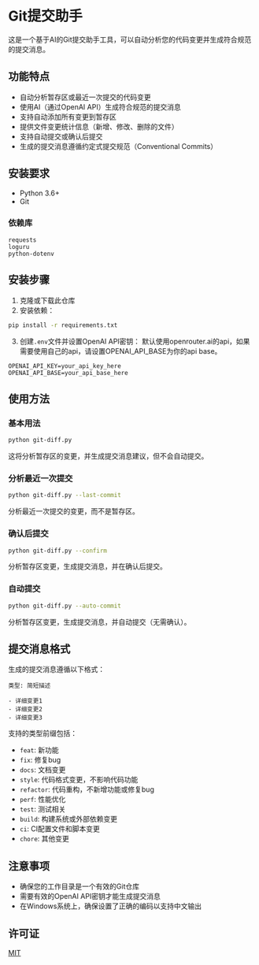 # Git提交助手

这是一个基于AI的Git提交助手工具，可以自动分析您的代码变更并生成符合规范的提交消息。

## 功能特点

- 自动分析暂存区或最近一次提交的代码变更
- 使用AI（通过OpenAI API）生成符合规范的提交消息
- 支持自动添加所有变更到暂存区
- 提供文件变更统计信息（新增、修改、删除的文件）
- 支持自动提交或确认后提交
- 生成的提交消息遵循约定式提交规范（Conventional Commits）

## 安装要求

- Python 3.6+
- Git

### 依赖库

```
requests
loguru
python-dotenv
```

## 安装步骤

1. 克隆或下载此仓库
2. 安装依赖：

```bash
pip install -r requirements.txt
```

3. 创建`.env`文件并设置OpenAI API密钥：
默认使用openrouter.ai的api，如果需要使用自己的api，请设置OPENAI_API_BASE为你的api base。

```
OPENAI_API_KEY=your_api_key_here
OPENAI_API_BASE=your_api_base_here
```

## 使用方法

### 基本用法

```bash
python git-diff.py
```

这将分析暂存区的变更，并生成提交消息建议，但不会自动提交。

### 分析最近一次提交

```bash
python git-diff.py --last-commit
```

分析最近一次提交的变更，而不是暂存区。

### 确认后提交

```bash
python git-diff.py --confirm
```

分析暂存区变更，生成提交消息，并在确认后提交。

### 自动提交

```bash
python git-diff.py --auto-commit
```

分析暂存区变更，生成提交消息，并自动提交（无需确认）。

## 提交消息格式

生成的提交消息遵循以下格式：

```
类型: 简短描述

- 详细变更1
- 详细变更2
- 详细变更3
```

支持的类型前缀包括：
- `feat`: 新功能
- `fix`: 修复bug
- `docs`: 文档变更
- `style`: 代码格式变更，不影响代码功能
- `refactor`: 代码重构，不新增功能或修复bug
- `perf`: 性能优化
- `test`: 测试相关
- `build`: 构建系统或外部依赖变更
- `ci`: CI配置文件和脚本变更
- `chore`: 其他变更

## 注意事项

- 确保您的工作目录是一个有效的Git仓库
- 需要有效的OpenAI API密钥才能生成提交消息
- 在Windows系统上，确保设置了正确的编码以支持中文输出

## 许可证

[MIT](LICENSE) 